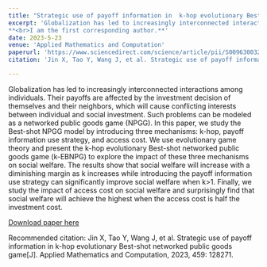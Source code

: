```yaml
---
title: "Strategic use of payoff information in  k-hop evolutionary Best-shot networked public goods game"
excerpt: 'Globalization has led to increasingly interconnected interactions among individuals. Their payoffs are affected by the investment decision of themselves and their neighbors, which will cause conflicting interests between individual and social investment. Such problems can be modeled as a networked public goods game (NPGG). In this paper, we study the Best-shot NPGG model by introducing three mechanisms: k-hop, payoff information use strategy, and access cost.
**<br>I am the first corresponding author.**'
date: 2023-5-23
venue: 'Applied Mathematics and Computation'
paperurl: 'https://www.sciencedirect.com/science/article/pii/S009630032300440X'
citation: 'Jin X, Tao Y, Wang J, et al. Strategic use of payoff information in k-hop evolutionary Best-shot networked public goods game[J]. Applied Mathematics and Computation, 2023, 459: 128271.'

---
```

Globalization has led to increasingly interconnected interactions among individuals. Their payoffs are affected by the investment decision of themselves and their neighbors, which will cause conflicting interests between individual and social investment. Such problems can be modeled as a networked public goods game (NPGG). In this paper, we study the Best-shot NPGG model by introducing three mechanisms: k-hop, payoff information use strategy, and access cost. We use  evolutionary game theory and present the k-hop evolutionary Best-shot networked public goods game (k-EBNPG) to explore the impact of these three mechanisms on social welfare. The results show that social welfare will increase with a diminishing margin as k increases while introducing the payoff information use strategy can significantly improve social welfare when k>1. Finally, we study the impact of access cost on social welfare and surprisingly find that social welfare will achieve the highest when the access cost is half the investment cost.

[Download paper here](/files/publications/amc2023jin.pdf)

Recommended citation: Jin X, Tao Y, Wang J, et al. Strategic use of payoff information in k-hop evolutionary Best-shot networked public goods game[J]. Applied Mathematics and Computation, 2023, 459: 128271.
